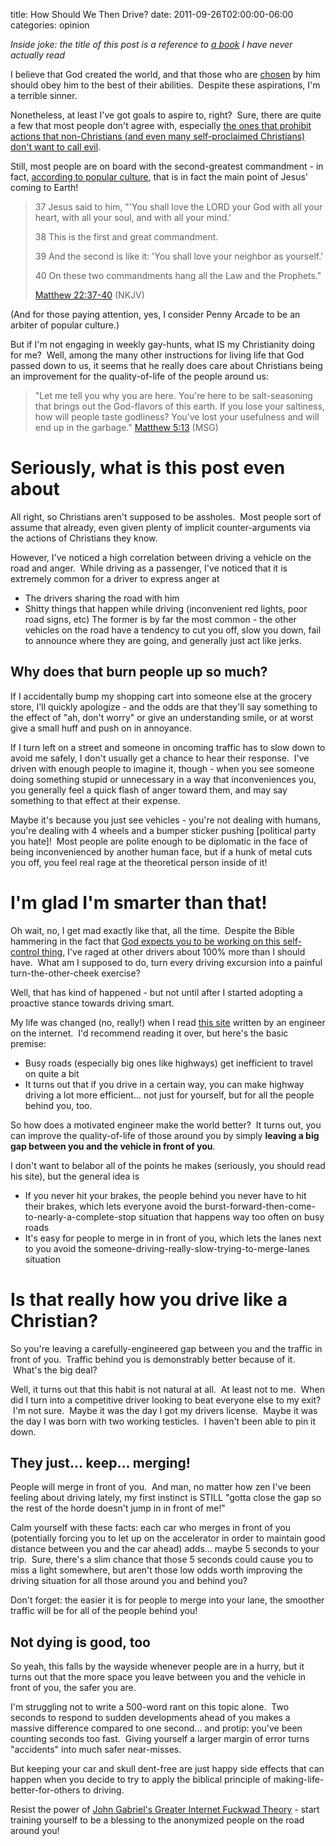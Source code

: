 title: How Should We Then Drive?
date: 2011-09-26T02:00:00-06:00
categories: opinion

_Inside joke: the title of this post is a reference to [a book](http://en.wikipedia.org/wiki/How_Should_We_Then_Live%3F) I have never actually read_

I believe that God created the world, and that those who are [chosen](http://en.wikipedia.org/wiki/Limited_atonement) by him should obey him to the best of their abilities.  Despite these aspirations, I'm a terrible sinner.

Nonetheless, at least I've got goals to aspire to, right?  Sure, there are quite a few that most people don't agree with, especially [the ones that prohibit actions that non-Christians (and even many self-proclaimed Christians) don't want to call evil](http://www.biblegateway.com/passage/?search=leviticus%2018:22&amp;version=MSG).

Still, most people are on board with the second-greatest commandment - in fact, [according to popular culture](http://store.penny-arcade.com/products/pat070181), that is in fact the main point of Jesus' coming to Earth!

> 37 Jesus said to him, "'You shall love the LORD your God with all your heart, with all your soul, and with all your mind.'
> 
> 
> 38 This is the first and great commandment.
> 
> 
> 39 And the second is like it: 'You shall love your neighbor as yourself.'
> 
> 
> 40 On these two commandments hang all the Law and the Prophets."
> 
> 
> [Matthew 22:37-40](http://www.biblegateway.com/passage/?search=matthew%2022:37-40&amp;version=MSG) (NKJV)

(And for those paying attention, yes, I consider Penny Arcade to be an arbiter of popular culture.)

But if I'm not engaging in weekly gay-hunts, what IS my Christianity doing for me?  Well, among the many other instructions for living life that God passed down to us, it seems that he really does care about Christians being an improvement for the quality-of-life of the people around us:

> "Let me tell you why you are here. You're here to be salt-seasoning that brings out the God-flavors of this earth. If you lose your saltiness, how will people taste godliness? You've lost your usefulness and will end up in the garbage." [Matthew 5:13](http://www.biblegateway.com/passage/?search=matthew%205:13&amp;version=MSG) (MSG)

# Seriously, what is this post even about

All right, so Christians aren't supposed to be assholes.  Most people sort of assume that already, even given plenty of implicit counter-arguments via the actions of Christians they know.

However, I've noticed a high correlation between driving a vehicle on the road and anger.  While driving as a passenger, I've noticed that it is extremely common for a driver to express anger at

*   The drivers sharing the road with him
*   Shitty things that happen while driving (inconvenient red lights, poor road signs, etc)
The former is by far the most common - the other vehicles on the road have a tendency to cut you off, slow you down, fail to announce where they are going, and generally just act like jerks.

## Why does that burn people up so much?

If I accidentally bump my shopping cart into someone else at the grocery store, I'll quickly apologize - and the odds are that they'll say something to the effect of "ah, don't worry" or give an understanding smile, or at worst give a small huff and push on in annoyance.

If I turn left on a street and someone in oncoming traffic has to slow down to avoid me safely, I don't usually get a chance to hear their response.  I've driven with enough people to imagine it, though - when you see someone doing something stupid or unnecessary in a way that inconveniences you, you generally feel a quick flash of anger toward them, and may say something to that effect at their expense.

Maybe it's because you just see vehicles - you're not dealing with humans, you're dealing with 4 wheels and a bumper sticker pushing [political party you hate]!  Most people are polite enough to be diplomatic in the face of being inconvenienced by another human face, but if a hunk of metal cuts you off, you feel real rage at the theoretical person inside of it!

# I'm glad I'm smarter than that!

Oh wait, no, I get mad exactly like that, all the time.  Despite the Bible hammering in the fact that [God expects you to be working on this self-control thing](http://www.openbible.info/topics/self-control), I've raged at other drivers about 100% more than I should have.  What am I supposed to do, turn every driving excursion into a painful turn-the-other-cheek exercise?

Well, that has kind of happened - but not until after I started adopting a proactive stance towards driving smart.

My life was changed (no, really!) when I read [this site](http://trafficwaves.org/) written by an engineer on the internet.  I'd recommend reading it over, but here's the basic premise:

*   Busy roads (especially big ones like highways) get inefficient to travel on quite a bit
*   It turns out that if you drive in a certain way, you can make highway driving a lot more efficient... not just for yourself, but for all the people behind you, too.

So how does a motivated engineer make the world better?  It turns out, you can improve the quality-of-life of those around you by simply **leaving a big gap between you and the vehicle in front of you**.

I don't want to belabor all of the points he makes (seriously, you should read his site), but the general idea is

*   If you never hit your brakes, the people behind you never have to hit their brakes, which lets everyone avoid the burst-forward-then-come-to-nearly-a-complete-stop situation that happens way too often on busy roads
*   It's easy for people to merge in in front of you, which lets the lanes next to you avoid the someone-driving-really-slow-trying-to-merge-lanes situation

# Is that really how you drive like a Christian?

So you're leaving a carefully-engineered gap between you and the traffic in front of you.  Traffic behind you is demonstrably better because of it.  What's the big deal?

Well, it turns out that this habit is not natural at all.  At least not to me.  When did I turn into a competitive driver looking to beat everyone else to my exit?  I'm not sure.  Maybe it was the day I got my drivers license.  Maybe it was the day I was born with two working testicles.  I haven't been able to pin it down.

## They just... keep... merging!

People will merge in front of you.  And man, no matter how zen I've been feeling about driving lately, my first instinct is STILL "gotta close the gap so the rest of the horde doesn't jump in in front of me!"

Calm yourself with these facts: each car who merges in front of you (potentially forcing you to let up on the accelerator in order to maintain good distance between you and the car ahead) adds... maybe 5 seconds to your trip.  Sure, there's a slim chance that those 5 seconds could cause you to miss a light somewhere, but aren't those low odds worth improving the driving situation for all those around you and behind you?

Don't forget: the easier it is for people to merge into your lane, the smoother traffic will be for all of the people behind you!

## Not dying is good, too

So yeah, this falls by the wayside whenever people are in a hurry, but it turns out that the more space you leave between you and the vehicle in front of you, the safer you are.

I'm struggling not to write a 500-word rant on this topic alone.  Two seconds to respond to sudden developments ahead of you makes a massive difference compared to one second... and protip: you've been counting seconds too fast.  Giving yourself a larger margin of error turns "accidents" into much safer near-misses.

But keeping your car and skull dent-free are just happy side effects that can happen when you decide to try to apply the biblical principle of making-life-better-for-others to driving.

Resist the power of [John Gabriel's Greater Internet Fuckwad Theory](http://www.penny-arcade.com/comic/2004/3/19/) - start training yourself to be a blessing to the anonymized people on the road around you!
